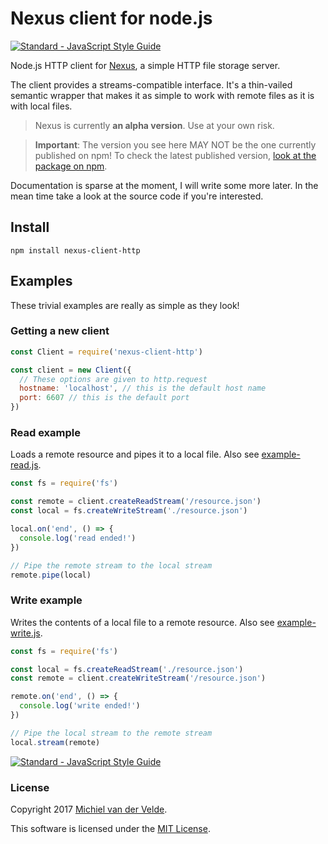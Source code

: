 # Nexus client for node.js

[![Standard - JavaScript Style Guide](https://img.shields.io/badge/code%20style-standard-brightgreen.svg)](http://standardjs.com/)

Node.js HTTP client for [Nexus](http://github.com/MichievdVelde/nexus-server), a
simple HTTP file storage server.

The client provides a streams-compatible interface. It's a thin-vailed semantic
wrapper that makes it as simple to work with remote files as it is with local files.

> Nexus is currently **an alpha version**. Use at your own risk.

> **Important**: The version you see here MAY NOT be the one currently published
> on npm! To check the latest published version, [look at the package on npm](https://www.npmjs.com/package/nexus-client-http).

Documentation is sparse at the moment, I will write some more later. In the mean
time take a look at the source code if you're interested.

## Install

```
npm install nexus-client-http
```

## Examples

These trivial examples are really as simple as they look!

### Getting a new client

```js
const Client = require('nexus-client-http')

const client = new Client({
  // These options are given to http.request
  hostname: 'localhost', // this is the default host name
  port: 6607 // this is the default port
})
```

### Read example

Loads a remote resource and pipes it to a local file.
Also see [example-read.js](./example-read.js).

```js
const fs = require('fs')

const remote = client.createReadStream('/resource.json')
const local = fs.createWriteStream('./resource.json')

local.on('end', () => {
  console.log('read ended!')
})

// Pipe the remote stream to the local stream
remote.pipe(local)
```

### Write example

Writes the contents of a local file to a remote resource.
Also see [example-write.js](./example-write.js).

```js
const fs = require('fs')

const local = fs.createReadStream('./resource.json')
const remote = client.createWriteStream('/resource.json')

remote.on('end', () => {
  console.log('write ended!')
})

// Pipe the local stream to the remote stream
local.stream(remote)
```

[![Standard - JavaScript Style Guide](https://img.shields.io/badge/code%20style-standard-brightgreen.svg)](http://standardjs.com/)

### License

Copyright 2017 [Michiel van der Velde](http://www.michielvdvelde.nl).

This software is licensed under the [MIT License](LICENSE).
